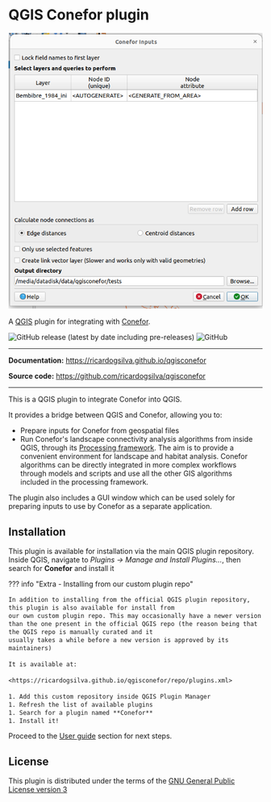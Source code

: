 # QGIS Conefor plugin

![Inspirational screenshot](images/qgisconefor-inspirational.png)

A [QGIS] plugin for integrating with [Conefor]. 

[QGIS]: https://qgis.org
[Conefor]: http://conefor.org/

![GitHub release (latest by date including pre-releases)](https://img.shields.io/github/v/release/ricardogsilva/qgisconefor?include_prereleases)
![GitHub](https://img.shields.io/github/license/ricardogsilva/qgisconefor)

---

**Documentation:** <https://ricardogsilva.github.io/qgisconefor>

**Source code:** <https://github.com/ricardogsilva/qgisconefor>

---

This is a QGIS plugin to integrate Conefor into QGIS.

It provides a bridge between QGIS and Conefor, allowing you to:

- Prepare inputs for Conefor from geospatial files
- Run Conefor's landscape connectivity analysis algorithms from inside QGIS, through 
  its [Processing framework](https://docs.qgis.org/3.34/en/docs/user_manual/processing/index.html). The aim is 
  to provide a convenient environment for landscape and habitat analysis. Conefor algorithms can be directly 
  integrated in more complex workflows through models and scripts and use all the other GIS algorithms 
  included in the processing framework.

The plugin also includes a GUI window which can be used solely for preparing inputs to use by Conefor as a separate
application.


## Installation

This plugin is available for installation via the main QGIS plugin repository. Inside QGIS,
navigate to _Plugins -> Manage and Install Plugins..._, then search for **Conefor** and install it

??? info "Extra - Installing from our custom plugin repo"

    In addition to installing from the official QGIS plugin repository, this plugin is also available for install from 
    our own custom plugin repo. This may occasionally have a newer version
    than the one present in the official QGIS repo (the reason being that the QGIS repo is manually curated and it
    usually takes a while before a new version is approved by its maintainers)

    It is available at:
    
    <https://ricardogsilva.github.io/qgisconefor/repo/plugins.xml>
    
    1. Add this custom repository inside QGIS Plugin Manager
    1. Refresh the list of available plugins
    1. Search for a plugin named **Conefor**
    1. Install it!

Proceed to the [User guide](user-guide.md) section for next steps.


## License

This plugin is distributed under the terms of the
[GNU General Public License version 3](https://www.gnu.org/licenses/gpl-3.0.en.html)
